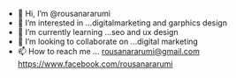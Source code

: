 - 👋 Hi, I’m @rousanararumi
- 👀 I’m interested in ...digitalmarketing and garphics design
- 🌱 I’m currently learning ...seo and ux design
- 💞️ I’m looking to collaborate on ...digital marketing
- 📫 How to reach me ...
rousanararumi@gmail.com
https://www.facebook.com/rousanararumi
<!---
rousanararumi/rousanararumi is a ✨ special ✨ repository because its `README.md` (this file) appears on your GitHub profile.
You can click the Preview link to take a look at your changes.
--->
